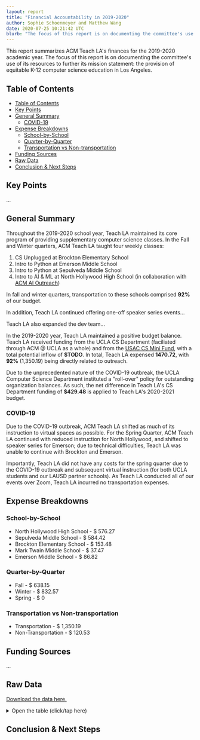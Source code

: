 ```yaml
---
layout: report
title: "Financial Accountability in 2019-2020"
author: Sophie Schoenmeyer and Matthew Wang
date: 2020-07-25 10:21:42 UTC
blurb: "The focus of this report is on documenting the committee's use of its resources to further its mission statement: the provision of equitable K-12 computer science education in Los Angeles."
---
```


This report summarizes ACM Teach LA's finances for the 2019-2020 academic year. The focus of this report is on documenting the committee's use of its resources to further its mission statement: the provision of equitable K-12 computer science education in Los Angeles.

## Table of Contents

* [Table of Contents](#table-of-contents)
* [Key Points](#key-points)
* [General Summary](#general-summary)
    * [COVID-19](#covid-19)
* [Expense Breakdowns](#expense-breakdowns)
    * [School-by-School](#school-by-school)
    * [Quarter-by-Quarter](#quarter-by-quarter)
    * [Transportation vs Non-transportation](#transportation-vs-non-transportation)
* [Funding Sources](#funding-sources)
* [Raw Data](#raw-data)
* [Conclusion &amp; Next Steps](#conclusion--next-steps)

## Key Points

...

## General Summary

Throughout the 2019-2020 school year, Teach LA maintained its core program of providing supplementary computer science classes. In the Fall and Winter quarters, ACM Teach LA taught four weekly classes:

<ol class="text-1x">
    <li>CS Unplugged at Brockton Elementary School</li>
    <li>Intro to Python at Emerson Middle School</li>
    <li>Intro to Python at Sepulveda Middle School</li>
    <li>Intro to AI & ML at North Hollywood High School (in collaboration with <a href="https://uclaacmai.github.io/outreach/">ACM AI Outreach</a>)</li>
</ol>

In fall and winter quarters, transportation to these schools comprised **92%** of our budget.

In addition, Teach LA continued offering one-off speaker series events...

Teach LA also expanded the dev team...

In the 2019-2020 year, Teach LA maintained a positive budget balance. Teach LA received funding from the UCLA CS Department (faciliated through ACM @ UCLA as a whole) and from the [USAC CS Mini Fund](https://usac.ucla.edu/funding/docs/CS%20Mini%20Funding%20Cheat%20Sheet.pdf), with a total potential inflow of <b>$TODO</b>. In total, Teach LA expensed **1470.72**, with **92%** (1,350.19) being directly related to outreach.

Due to the unprecedented nature of the COVID-19 outbreak, the UCLA Computer Science Department instituted a "roll-over" policy for outstanding organization balances. As such, the net difference in Teach LA's CS Department funding of **$429.48** is applied to Teach LA's 2020-2021 budget.

### COVID-19

Due to the COVID-19 outbreak, ACM Teach LA shifted as much of its instruction to virtual spaces as possible. For the Spring Quarter, ACM Teach LA continued with reduced instruction for North Hollywood, and shifted to speaker series for Emerson; due to technical difficulties, Teach LA was unable to continue with Brockton and Emerson.

Importantly, Teach LA did not have any costs for the spring quarter due to the COVID-19 outbreak and subsequent virtual instruction (for both UCLA students and our LAUSD partner schools). As Teach LA conducted all of our events over Zoom, Teach LA incurred no transportation expenses.

## Expense Breakdowns

### School-by-School

<div id="school-by-school-pie-chart"></div>
<ul class="text-1x">
    <li>North Hollywood High School - $ 576.27</li>
    <li>Sepulveda Middle School - $ 584.42</li>
    <li>Brockton Elementary School - $ 153.48</li>
    <li>Mark Twain Middle School - $ 37.47</li>
    <li>Emerson Middle School - $ 86.82</li>
</ul>

### Quarter-by-Quarter

<ul class="text-1x">
    <li>Fall - $ 638.15</li>
    <li>Winter - $ 832.57</li>
    <li>Spring - $ 0</li>
</ul>

### Transportation vs Non-transportation

<ul class="text-1x">
    <li>Transportation - $ 1,350.19</li>
    <li>Non-Transportation - $ 120.53</li>
</ul>

## Funding Sources

...

## Raw Data

[Download the data here.]({{site.baseurl}}/accountability/budget-19-20.json)

<details>
    <summary>Open the table (click/tap here)</summary>
    <table class="budget-table">
        <tr>
            <th>
                Date
            </th>
            <th>
                Event
            </th>
            <th>
                Type
            </th>
            <th>
                Qty.
            </th>
            <th>
                Item
            </th>
            <th>
                Unit Cost
            </th>
            <th>
                Total Cost
            </th>
            <th>
                Funding Source
            </th>
            <th>
                Special Notes
            </th>
        </tr>
        {% for row in site.data.budget-19-20 %}
        <tr>
            <td>
                {{row.Date}}
            </td>
            <td>
                {{row.Event}}
            </td>
            <td>
                {{row.Type}}
            </td>
            <td>
                {{row.Item}}
            </td>
            <td>
                {{row.Qty}}
            </td>
            <td>
                {{row.Unit}}
            </td>
            <td>
                {{row.Total}}
            </td>
            <td>
                {{row.Source}}
            </td>
            <td>
                {{row.Notes}}
            </td>
        </tr>
        {% endfor %}
    </table>
</details>

## Conclusion & Next Steps

<script src="https://cdn.plot.ly/plotly-latest.min.js"></script>
<script>
    fetch('{{site.baseurl}}/accountability/budget-19-20.json')
        .then(response => response.json())
        .then(data => {
            console.log(data)
            let sepulveda = 0;
            let emerson = 0;
            let brockton = 0;
            let north_hollywood = 0;
            for (let i=0; i<data.length; i++)
            {
                let event = data[i]["Event"];
                let total = Number(data[i]["Total"].replace("$",""));
                console.log(data[i]["Event"]);
                if (event === "Sepulveda Middle School")
                {
                    sepulveda+=total;
                }
                else if (event === "Emerson Middle School")
                {
                    emerson+=total;
                }
                else if (event === "Brockton Elementary School")
                {
                    brockton+=total;
                }
                else if (event === "North Hollywood High School")
                {
                    north_hollywood+=total;
                }
            }
            console.log(sepulveda);
            console.log(emerson);
            console.log(brockton);
            console.log(north_hollywood);
            let formattedData = [{
                values: [sepulveda, emerson, brockton, north_hollywood],
                labels: ['Sepulveda Middle School', 'Emerson Middle School', 'Brockton Elementary School', 'North Hollywood High School'],
                type: 'pie'
            }];

            let layout = {
                height: 400,
                width: 500
            };

            Plotly.newPlot('school-by-school-pie-chart', formattedData, layout);
        });
</script>
